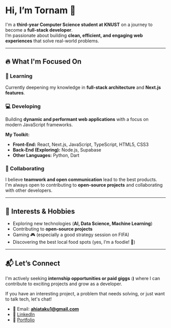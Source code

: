 # Hi, I’m Tornam 👋

I'm a **third-year Computer Science student at KNUST** on a journey to become a **full-stack developer**.  
I’m passionate about building **clean, efficient, and engaging web experiences** that solve real-world problems.

---

## 🔥 What I'm Focused On

### 🌱 Learning  
Currently deepening my knowledge in **full-stack architecture** and **Next.js features**.  

### 💻 Developing  
Building **dynamic and performant web applications** with a focus on modern JavaScript frameworks.  

**My Toolkit:**
- **Front-End:** React, Next.js, JavaScript, TypeScript, HTML5, CSS3  
- **Back-End (Exploring):** Node.js, Supabase  
- **Other Languages:** Python, Dart

### 🤝 Collaborating  
I believe **teamwork and open communication** lead to the best products.  
I'm always open to contributing to **open-source projects** and collaborating with other developers.  

---

## 🎯 Interests & Hobbies
- Exploring new technologies (**AI, Data Science, Machine Learning**)  
- Contributing to **open-source projects**  
- Gaming 🎮 (especially a good strategy session on FIFA)  
- Discovering the best local food spots (yes, I’m a foodie! 🍲)  

---

## 📬 Let’s Connect  
I'm actively seeking **internship opportunities or paid giggs :)** where I can contribute to exciting projects and grow as a developer.  

If you have an interesting project, a problem that needs solving, or just want to talk tech, let's chat!  

- 📧 Email: **ahiataku1@gmail.com**  
- 🔗 [LinkedIn](#)  
- 🔗 [Portfolio](#) 
